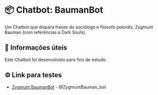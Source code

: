 # 📦 Chatbot: BaumanBot

Um Chatbot que dispara frases do sociólogo e filósofo polonês, Zygmunt Bauman (com referências a Dark Souls).

## 🚀 Informações úteis

Este Chatbot foi desenvolvido para fins de estudo.

## ⚙️ Link para testes

* [Zygmunt BaumanBot](https://t.me/ZygmuntBauman_bot) - @ZygmuntBauman_bot
